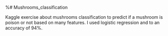 %# Mushrooms_classification

Kaggle exercise about mushrooms classification to predict if a mushroom is poison or not based on many features. I used logistic regression and to an accuracy of 94%.
